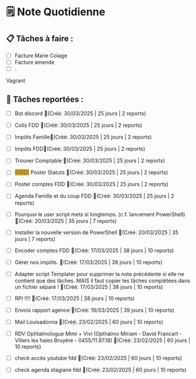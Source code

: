 # 🗒️ Note Quotidienne


## 📋 Tâches à faire :

- [ ] Facture Marie Colage
- [ ] Facture amende
- [ ] .

Vagrant


## 📌 Tâches reportées :

- [ ] Bot discord 🔴(Créé: 30/03/2025 | 25 jours | 2 reports)
- [ ] Colis FDD 🔴(Créé: 30/03/2025 | 25 jours | 2 reports)
- [ ] Impôts Famille🔴(Créé: 30/03/2025 | 25 jours | 2 reports)
- [ ] Impôts FDD🔴(Créé: 30/03/2025 | 25 jours | 2 reports)
- [ ] Trouver Comptable 🔴(Créé: 30/03/2025 | 25 jours | 2 reports)
- [ ] <span style="background:#d4b106"><font color="#7030a0">(FDD)</font></span> Poster Statuts 🔴(Créé: 30/03/2025 | 25 jours | 2 reports)
- [ ] Poster comptes FDD 🔴(Créé: 30/03/2025 | 25 jours | 2 reports)
- [ ] Agenda Famille et du coup FDD 🔴(Créé: 30/03/2025 | 25 jours | 2 reports)
- [ ] Pourquoi le user script mets si longtemps. (c.f. lancement PowerShell) 🔴(Créé: 20/03/2025 | 35 jours | 7 reports)
- [ ] Installer la nouvelle version de PowerShell 🔴(Créé: 20/03/2025 | 35 jours | 7 reports)
- [ ] Encoder comptes FDD  🔴(Créé: 17/03/2025 | 38 jours | 10 reports)
- [ ] Gérer nos impôts. 🔴(Créé: 17/03/2025 | 38 jours | 10 reports)
- [ ] Adapter script Templater pour supprimer la note précédente si elle ne contient que des tâches. MAIS il faut copier les tâches complétées dans un fichier séparé !  🔴(Créé: 17/03/2025 | 38 jours | 10 reports)
- [ ] RPI !!!! 🔴(Créé: 17/03/2025 | 38 jours | 10 reports)
- [ ] Envois rapport agence 🔴(Créé: 16/03/2025 | 39 jours | 10 reports)
- [ ] Mail Louisadonna 🔴(Créé: 23/02/2025 | 60 jours | 10 reports)
- [ ] RDV Ophtalmologue Mimi + Vivi (Opthalmo Miriam - David Francart - Villers les haies Bruyère - 0455/11.87.18) 🔴(Créé: 23/02/2025 | 60 jours | 10 reports)
- [ ] check accès youtube fdd 🔴(Créé: 23/02/2025 | 60 jours | 10 reports)
- [ ] check agenda stagiaire fdd 🔴(Créé: 23/02/2025 | 60 jours | 10 reports)




